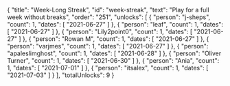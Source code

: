{
  "title": "Week-Long Streak",
  "id": "week-streak",
  "text": "Play for a full week without breaks",
  "order": "251",
  "unlocks": [
    {
      "person": "j-sheps",
      "count": 1,
      "dates": [
        "2021-06-27"
      ]
    },
    {
      "person": "leaf",
      "count": 1,
      "dates": [
        "2021-06-27"
      ]
    },
    {
      "person": "Lily2point0",
      "count": 1,
      "dates": [
        "2021-06-27"
      ]
    },
    {
      "person": "Rowan M",
      "count": 1,
      "dates": [
        "2021-06-27"
      ]
    },
    {
      "person": "varjmes",
      "count": 1,
      "dates": [
        "2021-06-27"
      ]
    },
    {
      "person": "apaleslimghost",
      "count": 1,
      "dates": [
        "2021-06-28"
      ]
    },
    {
      "person": "Oliver Turner",
      "count": 1,
      "dates": [
        "2021-06-30"
      ]
    },
    {
      "person": "Ania",
      "count": 1,
      "dates": [
        "2021-07-01"
      ]
    },
    {
      "person": "itsalex",
      "count": 1,
      "dates": [
        "2021-07-03"
      ]
    }
  ],
  "totalUnlocks": 9
}